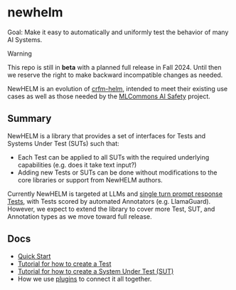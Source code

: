 # newhelm

Goal: Make it easy to automatically and uniformly test the behavior of many AI Systems.

> [!WARNING]
> This repo is still in **beta** with a planned full release in Fall 2024. Until then we reserve the right to make backward incompatible changes as needed.

NewHELM is an evolution of [crfm-helm](https://github.com/stanford-crfm/helm/), intended to meet their existing use cases as well as those needed by the [MLCommons AI Safety](https://mlcommons.org/working-groups/ai-safety/ai-safety/) project.

## Summary

NewHELM is a library that provides a set of interfaces for Tests and Systems Under Test (SUTs) such that:

* Each Test can be applied to all SUTs with the required underlying capabilities (e.g. does it take text input?)
* Adding new Tests or SUTs can be done without modifications to the core libraries or support from NewHELM authors.

Currently NewHELM is targeted at LLMs and [single turn prompt response Tests](docs/prompt_response_tests.md), with Tests scored by automated Annotators (e.g. LlamaGuard). However, we expect to extend the library to cover more Test, SUT, and Annotation types as we move toward full release.


## Docs

* [Quick Start](docs/dev_quick_start.md)
* [Tutorial for how to create a Test](docs/tutorial_tests.md)
* [Tutorial for how to create a System Under Test (SUT)](docs/tutorial_suts.md)
* How we use [plugins](docs/plugins.md) to connect it all together.
